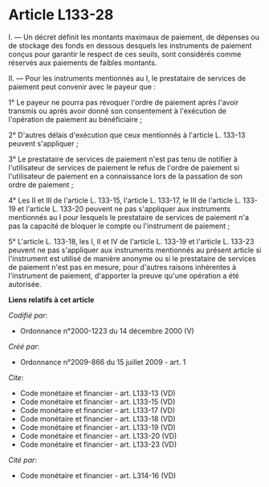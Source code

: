 # Article L133-28

I. ― Un décret définit les montants maximaux de paiement, de dépenses ou de stockage des fonds en dessous desquels les
instruments de paiement conçus pour garantir le respect de ces seuils, sont considérés comme réservés aux paiements de
faibles montants. 

II. ― Pour les instruments mentionnés au I, le prestataire de services de paiement peut convenir avec le payeur que : 

1° Le payeur ne pourra pas révoquer l'ordre de paiement après l'avoir transmis ou après avoir donné son consentement à
l'exécution de l'opération de paiement au bénéficiaire ; 

2° D'autres délais d'exécution que ceux mentionnés à l'article L. 133-13 peuvent s'appliquer ; 

3° Le prestataire de services de paiement n'est pas tenu de notifier à l'utilisateur de services de paiement le refus de
l'ordre de paiement si l'utilisateur de paiement en a connaissance lors de la passation de son ordre de paiement ; 

4° Les II et III de l'article L. 133-15, l'article L. 133-17, le III de l'article L. 133-19 et l'article L. 133-20 peuvent ne
pas s'appliquer aux instruments mentionnés au I pour lesquels le prestataire de services de paiement n'a pas la capacité de
bloquer le compte ou l'instrument de paiement ; 

5° L'article L. 133-18, les I, II et IV de l'article L. 133-19 et l'article L. 133-23 peuvent ne pas s'appliquer aux
instruments mentionnés au présent article si l'instrument est utilisé de manière anonyme ou si le prestataire de services de
paiement n'est pas en mesure, pour d'autres raisons inhérentes à l'instrument de paiement, d'apporter la preuve qu'une
opération a été autorisée.

**Liens relatifs à cet article**

_Codifié par_:

  - Ordonnance n°2000-1223 du 14 décembre 2000 (V)

_Créé par_:

  - Ordonnance n°2009-866 du 15 juillet 2009 - art. 1

_Cite_:

  - Code monétaire et financier - art. L133-13 (VD)
  - Code monétaire et financier - art. L133-15 (VD)
  - Code monétaire et financier - art. L133-17 (VD)
  - Code monétaire et financier - art. L133-18 (VD)
  - Code monétaire et financier - art. L133-19 (VD)
  - Code monétaire et financier - art. L133-20 (VD)
  - Code monétaire et financier - art. L133-23 (VD)

_Cité par_:

  - Code monétaire et financier - art. L314-16 (VD)

